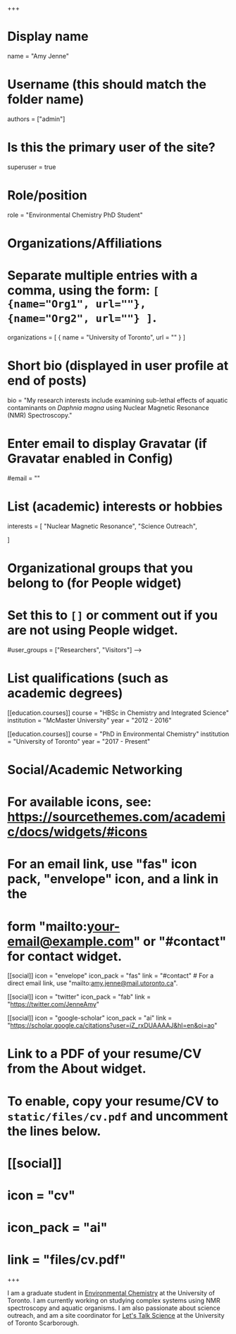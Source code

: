 +++
# Display name
name = "Amy Jenne"

# Username (this should match the folder name)
authors = ["admin"]

# Is this the primary user of the site?
superuser = true

# Role/position
role = "Environmental Chemistry PhD Student"

# Organizations/Affiliations
#   Separate multiple entries with a comma, using the form: `[ {name="Org1", url=""}, {name="Org2", url=""} ]`.
organizations = [ { name = "University of Toronto", url = "" } ]

# Short bio (displayed in user profile at end of posts)
bio = "My research interests include examining sub-lethal effects of aquatic contaminants on *Daphnia magna* using Nuclear Magnetic Resonance (NMR) Spectroscopy."

# Enter email to display Gravatar (if Gravatar enabled in Config)
#email = ""

# List (academic) interests or hobbies
interests = [
  "Nuclear Magnetic Resonance",
  "Science Outreach",

  ]

# Organizational groups that you belong to (for People widget)
#   Set this to `[]` or comment out if you are not using People widget.
#user_groups = ["Researchers", "Visitors"] -->

# List qualifications (such as academic degrees)
[[education.courses]]
  course = "HBSc in Chemistry and Integrated Science"
  institution = "McMaster University"
  year = "2012 - 2016"

[[education.courses]]
  course = "PhD in Environmental Chemistry"
  institution = "University of Toronto"
  year = "2017 - Present"
# Social/Academic Networking
# For available icons, see: https://sourcethemes.com/academic/docs/widgets/#icons
#   For an email link, use "fas" icon pack, "envelope" icon, and a link in the
#   form "mailto:your-email@example.com" or "#contact" for contact widget.

[[social]]
  icon = "envelope"
  icon_pack = "fas"
  link = "#contact"  # For a direct email link, use "mailto:amy.jenne@mail.utoronto.ca".

[[social]]
  icon = "twitter"
  icon_pack = "fab"
  link = "https://twitter.com/JenneAmy"

[[social]]
  icon = "google-scholar"
  icon_pack = "ai"
  link = "https://scholar.google.ca/citations?user=iZ_rxDUAAAAJ&hl=en&oi=ao"


# Link to a PDF of your resume/CV from the About widget.
# To enable, copy your resume/CV to `static/files/cv.pdf` and uncomment the lines below.
# [[social]]
#   icon = "cv"
#   icon_pack = "ai"
#   link = "files/cv.pdf"

+++

I am a graduate student in [Environmental Chemistry](https://www.chem.utoronto.ca/research/environmental.php) at the University of Toronto. I am currently working on studying complex systems using NMR spectroscopy and aquatic organisms. I am also passionate about science outreach, and am a site coordinator for [Let's Talk Science](http://outreach.letstalkscience.ca/scarborough.html) at the University of Toronto Scarborough.
